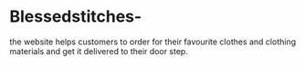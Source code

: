 # Blessedstitches-
the website helps  customers to order for their favourite clothes and clothing materials and get it delivered to their door step.
